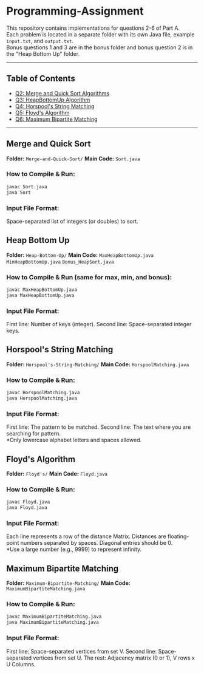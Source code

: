 # Programming-Assignment

This repository contains implementations for questions 2-6 of Part A.  
Each problem is located in a separate folder with its own Java file, example `input.txt`, and `output.txt`.  
Bonus questions 1 and 3 are in the bonus folder and bonus question 2 is in the "Heap Bottom Up" folder.

---

## Table of Contents

- [Q2: Merge and Quick Sort Algorithms](#Merge-and-Quick-Sort)
- [Q3: HeapBottomUp Algorithm](#Heap-Bottom-Up)
- [Q4: Horspool's String Matching](#Horspool's-String-Matching)
- [Q5: Floyd's Algorithm](#Floyd's) 
- [Q6: Maximum Bipartite Matching](#Maximum-Bipartite-Matching)

---

## Merge and Quick Sort
**Folder:** `Merge-and-Quick-Sort/`
**Main Code:** `Sort.java`

### How to Compile & Run:
```bash 
javac Sort.java  
java Sort 
``` 

### Input File Format:
 Space-separated list of integers (or doubles) to sort.

## Heap Bottom Up
**Folder:** `Heap-Bottom-Up/`
**Main Code:** `MaxHeapBottomUp.java` `MinHeapBottomUp.java` `Bonus_HeapSort.java`

### How to Compile & Run (same for max, min, and bonus):
```bash
javac MaxHeapBottomUp.java  
java MaxHeapBottomUp.java
```  

### Input File Format:
First line: Number of keys (integer). 
Second line: Space-separated integer keys. 

## Horspool's String Matching
**Folder:** `Horspool's-String-Matching/`
**Main Code:** `HorspoolMatching.java`

### How to Compile & Run:
```bash
javac HorspoolMatching.java  
java HorspoolMatching.java
```  

### Input File Format:
First line: The pattern to be matched. 
Second line: The text where you are searching for pattern.  
*Only lowercase alphabet letters and spaces allowed.

## Floyd's Algorithm
**Folder:** `Floyd's/`
**Main Code:** `Floyd.java`

### How to Compile & Run:
```bash
javac Floyd.java  
java Floyd.java
```  

### Input File Format:
Each line represents a row of the distance Matrix. Distances are floating-point numbers separated by spaces. Diagonal entries should be 0.  
*Use a large number (e.g., 9999) to represent infinity.

## Maximum Bipartite Matching
**Folder:** `Maximum-Bipartite-Matching/`
**Main Code:** `MaximumBipartiteMatching.java`

### How to Compile & Run:
```bash
javac MaximumBipartiteMatching.java  
java MaximumBipartiteMatching.java
``` 

### Input File Format:
First line: Space-separated vertices from set V. 
Second line: Space-separated vertices from set U.
The rest: Adjacency matrix (0 or 1), V rows x U Columns.